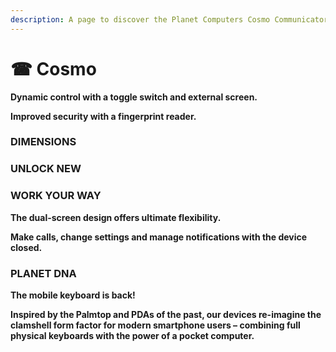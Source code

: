 ```yaml
---
description: A page to discover the Planet Computers Cosmo Communicator
---
```


# ☎ Cosmo

**Dynamic control with a toggle switch and external screen.**

**Improved security with a fingerprint reader.**

### DIMENSIONS

### UNLOCK NEW&#x20;





### WORK YOUR WAY

**The dual-screen design offers ultimate flexibility.**

**Make calls, change settings and manage notifications with the device closed.**



### PLANET DNA

**The mobile keyboard is back!**&#x20;

**Inspired by the Palmtop and PDAs of the past, our devices re-imagine the clamshell form factor for modern smartphone users – combining full physical keyboards with the power of a pocket computer.**
